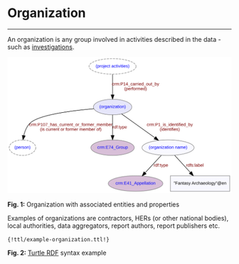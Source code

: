 # Organization
***

An organization is any group involved in activities described in the data - such as [investigations](ld4he-investigation.md). 
 
![organization](img/ld4he-organization.svg)

**Fig. 1:** Organization with associated entities and properties

Examples of organizations are contractors, HERs (or other national bodies), local authorities, data aggregators, report authors, report publishers etc.

```turtle
{!ttl/example-organization.ttl!}
```
**Fig. 2:** [Turtle RDF](https://www.w3.org/TR/turtle/) syntax example